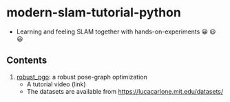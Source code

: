 # modern-slam-tutorial-python
- Learning and feeling SLAM together with hands-on-experiments :grinning: :smiley:	:laughing:


## Contents 
1. [robust_pgo](https://github.com/gisbi-kim/modern-slam-tutorial-python/tree/main/robust_pgo): a robust pose-graph optimization 
    - A tutorial video (link)
    - The datasets are available from https://lucacarlone.mit.edu/datasets/


